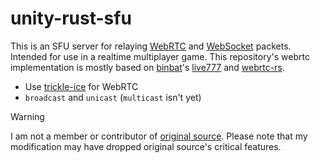 # unity-rust-sfu
This is an SFU server for relaying [WebRTC](https://webrtc.org/?hl=en) and [WebSocket](https://developer.mozilla.org/en-US/docs/Web/API/WebSockets_API) packets. Intended for use in a realtime multiplayer game. This repository's webrtc implementation is mostly based on [binbat](https://github.com/binbat)'s [live777](https://github.com/binbat/live777) and [webrtc-rs](https://github.com/webrtc-rs/webrtc). 

- Use [trickle-ice](https://webrtc.github.io/samples/src/content/peerconnection/trickle-ice/) for WebRTC
- ```broadcast``` and ```unicast``` (```multicast``` isn't yet)

> [!WARNING]  
> I am not a member or contributor of [original source](https://github.com/binbat/live777). Please note that my modification may have dropped original source's critical features. 
